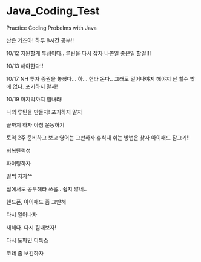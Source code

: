 # Java_Coding_Test
Practice Coding Probelms with Java

산은 가즈아!
하루 8시간 공부!!

10/12 지원할게 투성이다.. 루틴을 다시 잡자 나쁜일 좋은일 할일!!!

10/13 해야한다!!


10/17 NH 투자 증권을 놓쳤다... 하... 현타 온다.. 그래도 일어나야지 해야지 난 할수 밖에 없다. 포기하지 말자!

10/19 마지막까지 힘내라!

나의 루틴을 만들자!
포기하지 말자

끝까지 하자
아침 운동하기

토익 2주 준비하고 보고 영어는 그만하자
휴식때 쉬는 방법은 찾자
아이패드 잠그기!!

회복탄력성

파이팅하자

일찍 자자^^

집에서도 공부해라
쓰읍.. 쉽지 않네..

핸드폰, 아이패드 좀 그만해

다시 일어나자

새해다. 다시 힘내보자!

다시 도파민 디톡스

코테 좀 보긴하자
